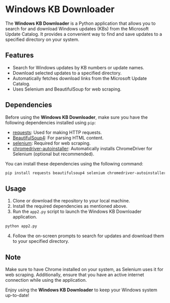# Windows KB Downloader

The **Windows KB Downloader** is a Python application that allows you to search for and download Windows updates (KBs) from the Microsoft Update Catalog. It provides a convenient way to find and save updates to a specified directory on your system.

## Features

- Search for Windows updates by KB numbers or update names.
- Download selected updates to a specified directory.
- Automatically fetches download links from the Microsoft Update Catalog.
- Uses Selenium and BeautifulSoup for web scraping.

## Dependencies

Before using the **Windows KB Downloader**, make sure you have the following dependencies installed using `pip`:

- [requests](https://pypi.org/project/requests/): Used for making HTTP requests.
- [BeautifulSoup4](https://pypi.org/project/beautifulsoup4/): For parsing HTML content.
- [selenium](https://pypi.org/project/selenium/): Required for web scraping.
- [chromedriver-autoinstaller](https://pypi.org/project/chromedriver-autoinstaller/): Automatically installs ChromeDriver for Selenium (optional but recommended).

You can install these dependencies using the following command:

```bash
pip install requests beautifulsoup4 selenium chromedriver-autoinstaller
```

## Usage

1. Clone or download the repository to your local machine.
2. Install the required dependencies as mentioned above.
3. Run the `app2.py` script to launch the Windows KB Downloader application.

```bash
python app2.py
```

4. Follow the on-screen prompts to search for updates and download them to your specified directory.

## Note

Make sure to have Chrome installed on your system, as Selenium uses it for web scraping. Additionally, ensure that you have an active internet connection while using the application.

Enjoy using the **Windows KB Downloader** to keep your Windows system up-to-date!
